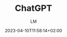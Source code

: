 ---
title: "ChatGPT"
images: # Create a folder in /static/images/tools that has the same name as this current markdown file and place the images there. We only need the file name here. If this is not clear, please refer to existing tools as references.
  - path: "chat.openai.com_chat (7).png"
  - path: "chat.openai.com_chat (8).png"
  - path: "ChatGPT_Diagram.svg"
categories:
  - "AI"
tags:
  - "AI"
  - "LLM"
links:
  - name: "chat.openai.com"
    link: "https://chat.openai.com"
summary: "A model called ChatGPT which interacts in a conversational way. The dialogue format makes it possible for ChatGPT to answer follow-up questions, admit its mistakes, challenge incorrect premises, and reject inappropriate requests."
features:
  - "Talk to chatGPT to find inspirations"
  - "Generate handy text paragraphs for routines in research"
  - "Writing emails and letters"
platforms:
  - "Web"
fields:
  - "General and Interdisciplinary"
plans:
  - name:
    description:
makers: # the makers of the tool
  - name:
    description:
author: LM   # the person who submitted this tool to KausalFlow
date: 2023-04-10T11:58:14+02:00
draft: false
collections:
  - AI
---